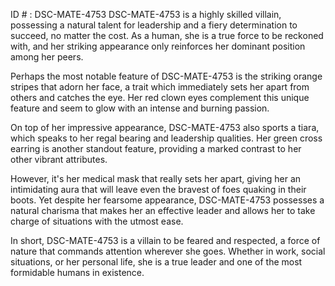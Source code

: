 ID # : DSC-MATE-4753
DSC-MATE-4753 is a highly skilled villain, possessing a natural talent for leadership and a fiery determination to succeed, no matter the cost. As a human, she is a true force to be reckoned with, and her striking appearance only reinforces her dominant position among her peers.

Perhaps the most notable feature of DSC-MATE-4753 is the striking orange stripes that adorn her face, a trait which immediately sets her apart from others and catches the eye. Her red clown eyes complement this unique feature and seem to glow with an intense and burning passion.

On top of her impressive appearance, DSC-MATE-4753 also sports a tiara, which speaks to her regal bearing and leadership qualities. Her green cross earring is another standout feature, providing a marked contrast to her other vibrant attributes.

However, it's her medical mask that really sets her apart, giving her an intimidating aura that will leave even the bravest of foes quaking in their boots. Yet despite her fearsome appearance, DSC-MATE-4753 possesses a natural charisma that makes her an effective leader and allows her to take charge of situations with the utmost ease.

In short, DSC-MATE-4753 is a villain to be feared and respected, a force of nature that commands attention wherever she goes. Whether in work, social situations, or her personal life, she is a true leader and one of the most formidable humans in existence.